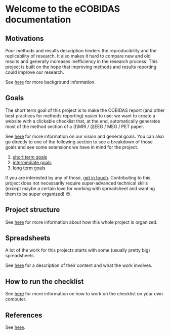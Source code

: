 # Welcome to the eCOBIDAS documentation

## Motivations

Poor methods and results description hinders the reproducibility and the
replicability of research. It also makes it hard to compare new and old results
and generally increases inefficiency in the research process. This project is
built on the hope that improving methods and results reporting could improve our
research.

See [here](./motivations.md) for more background information.

## Goals

The short term goal of this project is to make the COBIDAS report (and other
best practices for methods reporting) easier to use: we want to create a website
with a clickable checklist that, at the end, automatically generates most of the
method section of a (f)MRI / (i)EEG / MEG / PET paper.

See [here](./goals.md) for more information on our vision and general goals.
You can also go directly to one of the following section to see a breakdown of
those goals and see some extensions we have in mind for the project.

1.  [short term goals](./short-term.md)
1.  [intermediate goals](./mid-term.md)
1.  [long term goals](./long-term.md)

If you are interested by any of those,
[get in touch](https://github.com/Remi-Gau/eCobidas/tree/main/README.md#how-to-reach-us).
Contributing to this project does not necessarily require super-advanced
technical skills (except maybe a certain love for working with spreadsheet and
wanting them to be super organized) :wink:.

## Project structure

See [here](./general-organization.md) for more information about how this
whole project is organized.

## Spreadsheets

A lot of the work for this projects starts with some (usually pretty big)
spreadsheets.

See [here](./spreadsheets.md) for a description of their content and what the
work involves.

## How to run the checklist

See [here](./how-to-render-the-checklist.md) for more information on how to
work on the checklist on your own computer.

## References

See [here](./references.md).
